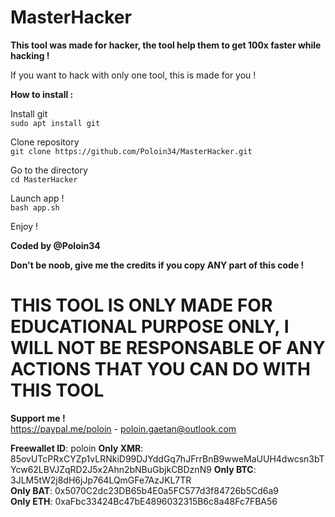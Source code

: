 # MasterHacker

**This tool was made for hacker, the tool help them to get 100x faster while hacking !**

If you want to hack with only one tool, this is made for you !   
  

**How to install :**

Install git  
`sudo apt install git`

Clone repository  
`git clone https://github.com/Poloin34/MasterHacker.git`

Go to the directory  
`cd MasterHacker`

Launch app !  
`bash app.sh`

Enjoy !

**Coded by @Poloin34**  

**Don't be noob, give me the credits if you copy ANY part of this code !**  


# THIS TOOL IS ONLY MADE FOR EDUCATIONAL PURPOSE ONLY, I WILL NOT BE RESPONSABLE OF ANY ACTIONS THAT YOU CAN DO WITH THIS TOOL  
  
__**Support me !**__  
https://paypal.me/poloin - poloin.gaetan@outlook.com

**Freewallet ID**: poloin
**Only XMR**: 85ovUTcPRxCYZp1vLRNkiD99DJYddGq7hJFrrBnB9wweMaUUH4dwcsn3bTYcw62LBVJZqRD2J5x2Ahn2bNBuGbjkCBDznN9
**Only BTC**: 3JLM5tW2j8dH6jJp764LQmGFe7AzJKL7TR   
**Only BAT**: 0x5070C2dc23DB65b4E0a5FC577d3f84726b5Cd6a9  
**Only ETH**: 0xaFbc33424Bc47bE4896032315B6c8a48Fc7FBA56